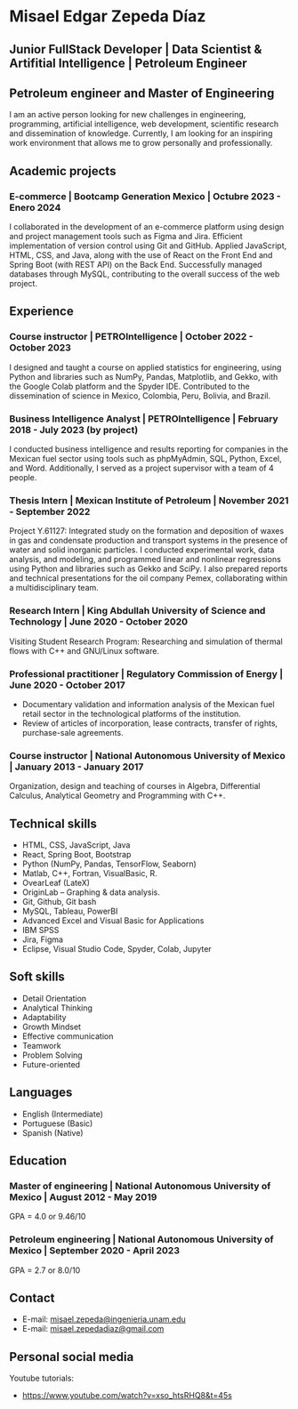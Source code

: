 # Misael Edgar Zepeda Díaz
## Junior FullStack Developer | Data Scientist & Artifitial Intelligence | Petroleum Engineer
## Petroleum engineer and Master of Engineering
I am an active person looking for new challenges in engineering, programming, artificial intelligence, web development, scientific research and dissemination of knowledge. Currently, I am looking for an inspiring work environment that allows me to grow personally and professionally.

## Academic projects
### E-commerce | Bootcamp Generation Mexico | Octubre 2023 - Enero 2024
I collaborated in the development of an e-commerce platform using design and project management tools such as Figma and Jira. Efficient implementation of version control using Git and GitHub. Applied JavaScript, HTML, CSS, and Java, along with the use of React on the Front End and Spring Boot (with REST API) on the Back End. Successfully managed databases through MySQL, contributing to the overall success of the web project.

## Experience
### Course instructor | PETROIntelligence | October 2022 - October 2023
I designed and taught a course on applied statistics for engineering, using Python and libraries such as NumPy, Pandas, Matplotlib, and Gekko, with the Google Colab platform and the Spyder IDE. Contributed to the dissemination of science in Mexico, Colombia, Peru, Bolivia, and Brazil.

### Business Intelligence Analyst | PETROIntelligence | February 2018 - July 2023 (by project)
I conducted business intelligence and results reporting for companies in the Mexican fuel sector using tools such as phpMyAdmin, SQL, Python, Excel, and Word. Additionally, I served as a project supervisor with a team of 4 people.

### Thesis Intern | Mexican Institute of Petroleum | November 2021 - September 2022
Project Y.61127: Integrated study on the formation and deposition of waxes in gas and condensate production and transport systems in the presence of water and solid inorganic particles.
I conducted experimental work, data analysis, and modeling, and programmed linear and nonlinear regressions using Python and libraries such as Gekko and SciPy. I also prepared reports and technical presentations for the oil company Pemex, collaborating within a multidisciplinary team.

### Research Intern | King Abdullah University of Science and Technology | June 2020 - October 2020
Visiting Student Research Program: Researching and simulation of thermal flows with C++ and GNU/Linux software.

### Professional practitioner | Regulatory Commission of Energy | June 2020 - October 2017
- Documentary validation and information analysis of the Mexican fuel retail sector in the technological platforms of the institution.
- Review of articles of incorporation, lease contracts, transfer of rights, purchase-sale agreements.

### Course instructor | National Autonomous University of Mexico | January 2013 - January 2017
Organization, design and teaching of courses in Algebra, Differential Calculus, Analytical Geometry and Programming with C++.

## Technical skills
- HTML, CSS, JavaScript, Java
- React, Spring Boot, Bootstrap
- Python (NumPy, Pandas, TensorFlow, Seaborn)
- Matlab, C++, Fortran, VisualBasic, R.
- OvearLeaf (LateX)
- OriginLab – Graphing & data analysis.
- Git, Github, Git bash
- MySQL, Tableau, PowerBI
- Advanced Excel and Visual Basic for Applications
- IBM SPSS
- Jira, Figma
- Eclipse, Visual Studio Code, Spyder, Colab, Jupyter
  
## Soft skills
- Detail Orientation
- Analytical Thinking
- Adaptability
- Growth Mindset
- Effective communication
- Teamwork
- Problem Solving
- Future-oriented

## Languages
- English (Intermediate)
- Portuguese (Basic)
- Spanish (Native)

## Education
### Master of engineering | National Autonomous University of Mexico | August 2012 - May 2019
GPA = 4.0 or 9.46/10
### Petroleum engineering | National Autonomous University of Mexico | September 2020 - April 2023
GPA = 2.7 or 8.0/10
## Contact
- E-mail: misael.zepeda@ingenieria.unam.edu
- E-mail: misael.zepedadiaz@gmail.com

## Personal social media
Youtube tutorials: 
- https://www.youtube.com/watch?v=xso_htsRHQ8&t=45s



